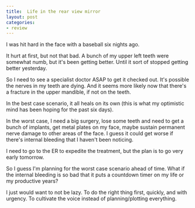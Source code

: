 ```yaml
---
title:  Life in the rear view mirror
layout: post
categories:
- review
---
```


I was hit hard in the face with a baseball six nights ago.

It hurt at first, but not that bad. A bunch of my upper left teeth were somewhat numb, but it's been getting better. Until it sort of stopped getting better yesterday.

So I need to see a specialist doctor ASAP to get it checked out. It's possible the nerves in my teeth are dying. And it seems more likely now that there's a fracture in the upper mandible, if not on the teeth.

In the best case scenario, it all heals on its own (this is what my optimistic mind has been hoping for the past six days).

In the worst case, I need a big surgery, lose some teeth and need to get a bunch of implants, get metal plates on my face, maybe sustain permanent nerve damage to other areas of the face. I guess it could get worse if there's internal bleeding that I haven't been noticing.

I need to go to the ER to expedite the treatment, but the plan is to go very early tomorrow.

So I guess I'm planning for the worst case scenario ahead of time. What if the internal bleeding is so bad that it puts a countdown timer on my life or my productive years?

I just would want to not be lazy. To do the right thing first, quickly, and with urgency. To cultivate the voice instead of planning/plotting everything.

